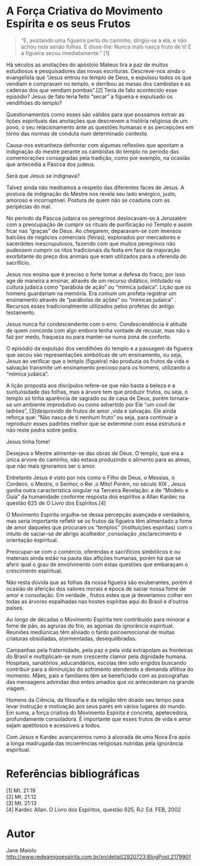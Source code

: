 # A Força Criativa do Movimento Espírita e os seus Frutos

> “E, avistando uma figueira perto do caminho, dirigiu-se a ela, e não achou nela senão folhas. E disse-lhe: Nunca mais nasça fruto de ti! E a figueira secou imediatamente.” [1]

Há séculos as anotações do apóstolo Mateus tira a paz de muitos estudiosos e pesquisadores das novas escrituras. Descreve-nos ainda o evangelista que “Jesus entrou no templo de Deus, e expulsou todos os que vendiam e compravam no templo, e derribou as mesas dos cambistas e as cadeiras dos que vendiam pombas”.[2] Teria de fato acontecido esse episódio? Jesus de fato teria feito “secar” a figueira e expulsado os vendilhões do templo?

Questionamentos como esses são válidos para que possamos extrair as lições espirituais das anotações que descrevem a história religiosa de um povo, o seu relacionamento ante as questões humanas e as percepções em torno das normas de conduta num determinado contexto.

Causa-nos estranheza defrontar com algumas reflexões que apontam a indignação do mestre perante os cambistas do templo no período das comemorações consagradas pela tradição, como por exemplo, na ocasião que antecedia a Páscoa dos judeus.

Será que Jesus se indignava?

Talvez ainda não meditamos a respeito das diferentes faces de Jesus. A postura de indignação do Mestre nos revela seu lado enérgico, justo, amoroso e incorruptível. Postura de quem não se coaduna com as peripécias do mal.

No período da Páscoa judaica os peregrinos deslocavam-se à Jerusalém com a preocupação de cumprir os rituais de purificação no Templo e assim ficar nas “graças” de Deus. Ao chegarem, deparavam-se com imensos balcões de negócios comerciais (feiras), explorados por mercadores e sacerdotes inescrupulosos, fazendo com que muitos peregrinos não pudessem cumprir os ritos tradicionais da festa em face da majoração exorbitante do preço dos animais que eram utilizados para a oferenda do sacrifício.

Jesus nos ensina que é preciso o forte tomar a defesa do fraco, por isso age de maneira a ensinar, através de um recurso didático, intitulado na cultura judaica como “parábola de ação” ou “mímica judaica”. Lição que os homens guardariam na memória. Era comum um profeta registrar um ensinamento através de “parábolas de ações” ou “mímicas judaica” . Recursos esses tradicionalmente utilizados pelos profetas do antigo testamento.

Jesus nunca foi condescendente com o erro. Condescendência é atitude de quem concorda com algo embora tenha vontade de recusar, mas não o faz por medo, fraqueza ou para manter-se numa zona de conforto.

O episódio da expulsão dos vendilhões do templo e a passagem da figueira que secou são representações simbólicas de um ensinamento, ou seja, Jesus ao verificar que o templo (figueira) não produzia os frutos da vida e salvação transmite um ensinamento precioso para os homens, utilizando a “mímica judaica”.

A lição proposta aos discípulos refere-se que não basta a beleza e a suntuosidade das folhas, mas a árvore tem que produzir frutos, ou seja, o templo só tinha aparência de sagrado ou de casa de Deus, porém tornara-se um ambiente improdutivo ou como advertido por Ele “um covil de ladrões”, [3]desprovido de frutos de amor ,vida e salvação. Ele ainda reforça que: “Não nasça de ti nenhum fruto” ou seja, para continuar a reproduzir esses padrões melhor que se extermine com essa estrutura e não reste pedra sobre pedra.

Jesus tinha fome!

Desejava o Mestre alimentar-se das obras de Deus. O templo, que era a única árvore do caminho, não estava produzindo o alimento para as almas, que não mais ignoramos ser o amor.

Entretanto Jesus é visto por nós como o Filho de Deus, o Messias, o Cordeiro, o Mestre, o Senhor, o Rei ,o Mito! Porém, no século XIX , Jesus ganha outra característica singular na Terceira Revelação: a de “Modelo e Guia” da humanidade conforme resposta dos espíritos a Allan Kardec na questão 625 de O Livro dos Espíritos.[4]

O Movimento Espírita orgulha-se dessa percepção avançada e verdadeira, mas seria importante refletir se os frutos da figueira têm alimentado a fome de amor daqueles que procuram os “templos” (instituições espíritas) com o intuito de saciar–se de abrigo acolhedor ,consolação ,esclarecimento e orientação espiritual.

Preocupar-se com o comércio, oferendas e sacrifícios simbólicos e ou materiais ainda estão na pauta das aflições humanas, porém há que se aferir qual o grau de envolvimento com estas questões que embaraçam o crescimento espiritual.

Não resta dúvida que as folhas da nossa figueira são exuberantes, porém é ocasião de aferição dos valores morais e época de saciar nossa fome de amor e consolação. Em verdade , frutos estes que já deveríamos colher em todas as árvores espalhadas nas hostes espíritas aqui do Brasil e d’outros países.

Ao longo de décadas o Movimento Espírita tem contribuído para minorar a fome de pão, as agruras do frio, as agonias da ignorância espiritual. Reuniões mediúnicas têm aliviado o fardo psicoemocional de muitas criaturas obsidiadas, atormentadas, desequilibradas.

Campanhas pela fraternidade, pela paz e pela vida extrapolam as fronteiras do Brasil e multiplicam-se num crescente clamor pela dignidade humana. Hospitais, sanatórios ,educandários, escolas têm sido erigidos buscando contribuir para a diminuição do sofrimento atendendo a demanda aflitiva do momento. Mães, pais e familiares têm se beneficiado com as psicografias das mensagens advindas dos entes amados que os antecederam na grande viagem.

Homens da Ciência, da filosofia e da religião têm doado seu tempo para levar instrução e motivação aos seus pares em vários lugares do mundo. Em suma, a força criativa do Movimento Espírita é concreta, apetecedora, profundamente consoladora. É importante que esses frutos de vida e amor sejam apetitosos e acessíveis a todos.

Com Jesus e Kardec avançaremos rumo à alvorada de uma Nova Era após a longa madrugada das incoerências religiosas nutridas pela ignorância espiritual.

# Referências bibliográficas
[1] Mt. 21:19  
[2] Mt. 21:12  
[3] Mt. 21:13  
[4] Kardec Allan. O Livro dos Espíritos, questão 625, RJ: Ed. FEB, 2002  

# Autor
Jane Maiolo
http://www.redeamigoespirita.com.br/xn/detail/2920723:BlogPost:2179901
